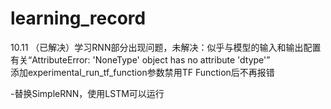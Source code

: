 # learning_record
  10.11
  （已解决）学习RNN部分出现问题，未解决：似乎与模型的输入和输出配置有关“AttributeError: 'NoneType' object has no attribute 'dtype'”  
    添加experimental_run_tf_function参数禁用TF Function后不再报错
  
  -替换SimpleRNN，使用LSTM可以运行
